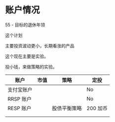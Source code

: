 # 账户情况



55 - 目标的退休年领

这个计划

主要投资波动更小，长期看涨的产品



这个现在主要是实验。

投小钱，来做策略的实验。



| 账户       | 市值 | 策略         | 定投     |
| ---------- | ---- | ------------ | -------- |
| 支付宝账户 |      |              | No       |
| RRSP 账户  |      |              | No       |
| RESP 账户  |      | 股债平衡策略 | 200 加币 |
|            |      |              |          |
|            |      |              |          |

